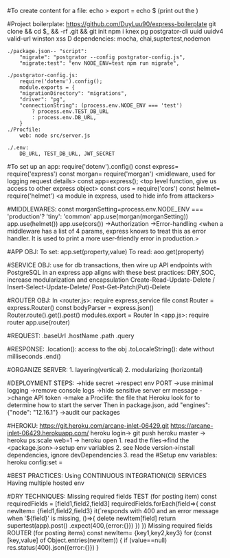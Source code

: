 #To create content for a file: 
    echo <content> > <fileName>
    export <key> = <value>
    echo $<key> (print out the <value>)

#Project boilerplate:
    https://github.com/DuyLuu90/express-boilerplate 
    git clone <CLONE-URL> <name> && cd $_ && -rf .git && git init
    npm i knex pg postgrator-cli uuid uuidv4 valid-url winston xss
    D dependencies: mocha, chai,suptertest,nodemon

    ./package.json-- "script":
        "migrate": "postgrator --config postgrator-config.js",
        "migrate:test": "env NODE_ENV=test npm run migrate",

    ./postgrator-config.js:
        require('dotenv').config();
        module.exports = {
        "migrationDirectory": "migrations",
        "driver": "pg",
        "connectionString": (process.env.NODE_ENV === 'test')
            ? process.env.TEST_DB_URL
            : process.env.DB_URL,
        }
    ./Procfile:
        web: node src/server.js

    ./.env:
        DB_URL, TEST_DB_URL, JWT_SECRET
    

#To set up an app:
    require('dotenv').config() <allow us to get access to variables inside the env file>
    const express= require('express')
    const morgan= require('morgan') <midleware, used for logging request details>
    const app=express(); <top level function, give us access to other express object>
    const cors = require('cors') <to allow cross-origin-sharing-resources>
    const helmet= require('helmet') <a module in express, used to hide info from attackers>

#MIDDLEWARES:
    const morganSetting=process.env.NODE_ENV === 'production'? 'tiny': 'common'
    app.use(morgan(morganSetting)) <combined vs common vs dev vs short vs tiny>
    app.use(helmet()) <helmet should be used before cors>
    app.use(cors())
    ->Authorization <only respond when given a valid Authorization header with a Bearer API token value>
    ->Error-handling <when a middleware has a list of 4 params, express knows to treat this as error handler. It is used to print a more user-friendly error in production.>

#APP OBJ:
    To set: app.set(property,value)
    To read: aoo.get(property)

#SERVICE OBJ: 
    use for db transactions, then wire up API endpoints with PostgreSQL in an express app
    allgns with these best practices: DRY,SOC, increase modularization and encapsulation
    Create-Read-Update-Delete / Insert-Select-Update-Delete/ Post-Get-Patch(Put)-Delete
    
#ROUTER OBJ:
    In <router.js>:
        require express,service file
        const Router = express.Router()
        const bodyParser = express.json()
        Router.route().get().post()
        modules.export = Router
    In <app.js>:
        require router
        app.use(router)

#REQUEST:
    .baseUrl .hostName .path .query 

#RESPONSE:
    .location(<URL>): access to the obj
    .toLocaleString(): date without milliseconds
    .end()

#ORGANIZE SERVER:
    1. layering(vertical)
    2. modularizing (horizontal)

#DEPLOYMENT STEPS:
    ->hide secret
    ->respect env PORT
    ->use minimal logging
    ->remove console logs
    ->hide sensitive server err message
    ->change API token
    ->make a Proclife: the file that Heroku look for to determine how to start the server Then in package.json, add "engines": {"node": "12.16.1"}
    ->audit our packages

#HEROKU: 
https://git.heroku.com/arcane-inlet-06429.git
https://arcane-inlet-06429.herokuapp.com/ 
heroku login-> git push heroku master -> heroku ps:scale web=1 -> heroku open
    1. read the files->find the <package.json>->setup env variables
    2. see Node version->install dependencies, ignore devDependencies
    3. read the <Procfile>
#Setup env variables:
    heroku config:set <key>=<value>

#BEST PRACTICES:
    Using CONTINUOUS INTEGRATION(CI) SERVICES
    Having multiple hosted env
    
#DRY TECHNIQUES:
    Missing required fields TEST (for posting item)
        const requiredFields = [field1,field2,field3]
        requiredFields.forEach(field=>{
            const newItem= {field1,field2,field3}
            it(`responds with 400 and an error message when '${field}' is missing, ()=>{
                delete newItem[field]
                return supertest(app).post(<endPoint>)
                .expect(400,{error:{<errorMessage>}})
            })
        })
    Missing required fields ROUTER (for posting items)
        const newItem= {key1,key2,key3}
        for (const [key,value] of Object.entries(newItem)) {
            if (value==null) res.status(400).json({error:{<errorMessage>}})
        }